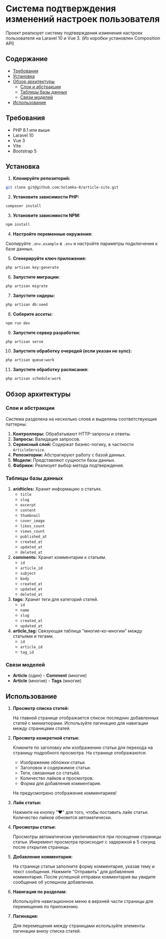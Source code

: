 # Система подтверждения изменений настроек пользователя

Проект реализует систему подтверждения изменения настроек пользователя на Laravel 10 и Vue 3.
(Из коробки установлен Composition API)

## Содержание

- [Требования](#требования)
- [Установка](#установка)
- [Обзор архитектуры](#обзор-архитектуры)
    - [Слои и абстракции](#слои-и-абстракции)
    - [Таблицы базы данных](#таблицы-базы-данных)
    - [Связи моделей](#связи-моделей)
- [Использование](#использование)

## Требования

- PHP 8.1 или выше
- Laravel 10
- Vue 3
- Vite
- Bootstrap 5

## Установка

1. **Клонируйте репозиторий:**
```bash
git clone git@github.com:Solomka-0/article-site.git 
```
2. **Установите зависимости PHP:**
```bash 
composer install
```
3. **Установите зависимости NPM:**
```bash 
npm install
```
4. **Настройте переменные окружения:**

Скопируйте `.env.example` в `.env` и настройте параметры подключения к базе данных.

5. **Сгенерируйте ключ приложения:**
```bash 
php artisan key:generate
```
6. **Запустите миграции:**
```bash 
php artisan migrate
```
7. **Запустите сидеры:**
```bash 
php artisan db:seed
```
8. **Соберите ассеты:**
```bash 
npm run dev
```
9. **Запустите сервер разработки:**
```bash 
php artisan serve
```
10. **Запустите обработку очередей (если указан не sync):**
```bash 
php artisan queue:work
```
11. **Запустите обработку расписания:**
```bash 
php artisan schedule:work
```
## Обзор архитектуры

### Слои и абстракции

Система разделена на несколько слоев и выделены соответствующие паттерны:

1. **Контроллеры:** Обрабатывают HTTP-запросы и ответы.
2. **Запросы:** Валидация запросов.
3. **Сервисный слой:** Содержат бизнес-логику, в частности `ArticleService`.
4. **Репозитории:** Абстрагируют работу с базой данных.
5. **Модели:** Представляют сущности базы данных.
6. **Фабрики:** Реализует выбор метода подтверждения.

### Таблицы базы данных

1. **aridticles:** Хранит информацию о статьях.
    - `title`
    - `slug`
    - `excerpt`
    - `content`
    - `thumbnail`
    - `cover_image`
    - `likes_count`
    - `views_count`
    - `published_at`
    - `created_at`
    - `updated_at`
    - `deleted_at`
2. **comments:** Хранит комментарии к статьям.
    - `id`
    - `article_id`
    - `subject`
    - `body`
    - `created_at`
    - `updated_at`
    - `deleted_at`
3. **tags:** Хранит теги для категорий статей.
    - `id`
    - `name`
    - `slug`
    - `created_at`
    - `updated_at`
4. **article_tag:** Связующая таблица "многие-ко-многим" между статьями и тегами.
    - `id`
    - `article_id`
    - `tag_id`

### Связи моделей

- **Article** (один) - **Comment** (многие)
- **Article** (многие) - **Tags** (многие)

## Использование

1. **Просмотр списка статей:**

    На главной странице отображается список последних добавленных статей с миниатюрами.
    Используйте пагинацию для навигации между страницами статей.


2. **Просмотр конкретной статьи:** 

   Кликните по заголовку или изображению статьи для перехода на страницу подробного просмотра.
   На странице отображаются:
   - Изображение обложки статьи.
   - Заголовок и содержимое статьи.
   - Теги, связанные со статьёй.
   - Количество лайков и просмотров.
   - Форма для добавления комментария.

    Не предусмотрено отображение комментариев!


3. **Лайк статьи:** 

   Нажмите на кнопку "❤️" для того, чтобы поставить лайк статье.
   Количество лайков обновится автоматически.


4. **Просмотры статьи:**

   Просмотры автоматически увеличиваются при посещении страницы статьи.
   Инкремент просмотра происходит с задержкой в 5 секунд после открытия страницы.


5. **Добавление комментария:**

   На странице статьи заполните форму комментария, указав тему и текст сообщения.
   Нажмите "Отправить" для добавления комментария.
   После успешной отправки комментария вы увидите сообщение об успешном добавлении.


6. **Навигация по разделам:**

    Используйте навигационное меню в верхней части страницы для перемещения по приложению.


7. **Пагинация:**

   Для перемещения между страницами используйте элементы пагинации внизу списка статей.

